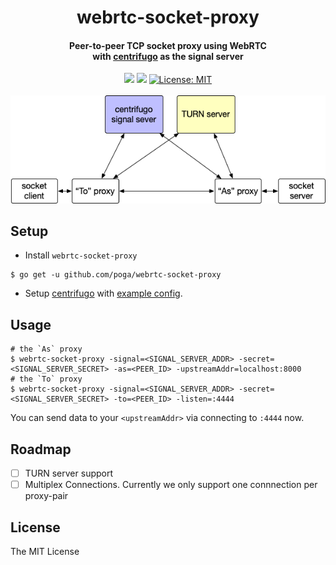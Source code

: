 <h1 align="center">
  webrtc-socket-proxy
</h1>
<h4 align="center">Peer-to-peer TCP socket proxy using WebRTC<br/> with <a href="https://centrifugal.github.io/centrifugo/">centrifugo</a> as the signal server</h4>

<p align="center">
  <img src="https://img.shields.io/badge/stability-experimental-orange.svg">
  <img src="https://travis-ci.org/poga/webrtc-socket-proxy.svg?branch=master">
  <a href="LICENSE"><img src="https://img.shields.io/badge/License-MIT-yellow.svg" alt="License: MIT"></a><br />
  <br />
  <img src="./how.png"><br/>
</p>

## Setup

* Install `webrtc-socket-proxy`

```
$ go get -u github.com/poga/webrtc-socket-proxy
```

* Setup [centrifugo](https://github.com/centrifugal/centrifugo/releases) with [example config](config.centrifugo.test.json).

## Usage

```
# the `As` proxy
$ webrtc-socket-proxy -signal=<SIGNAL_SERVER_ADDR> -secret=<SIGNAL_SERVER_SECRET> -as=<PEER_ID> -upstreamAddr=localhost:8000
# the `To` proxy
$ webrtc-socket-proxy -signal=<SIGNAL_SERVER_ADDR> -secret=<SIGNAL_SERVER_SECRET> -to=<PEER_ID> -listen=:4444
```

You can send data to your `<upstreamAddr>` via connecting to `:4444` now.

## Roadmap

- [ ] TURN server support
- [ ] Multiplex Connections. Currently we only support one connnection per proxy-pair

## License

The MIT License